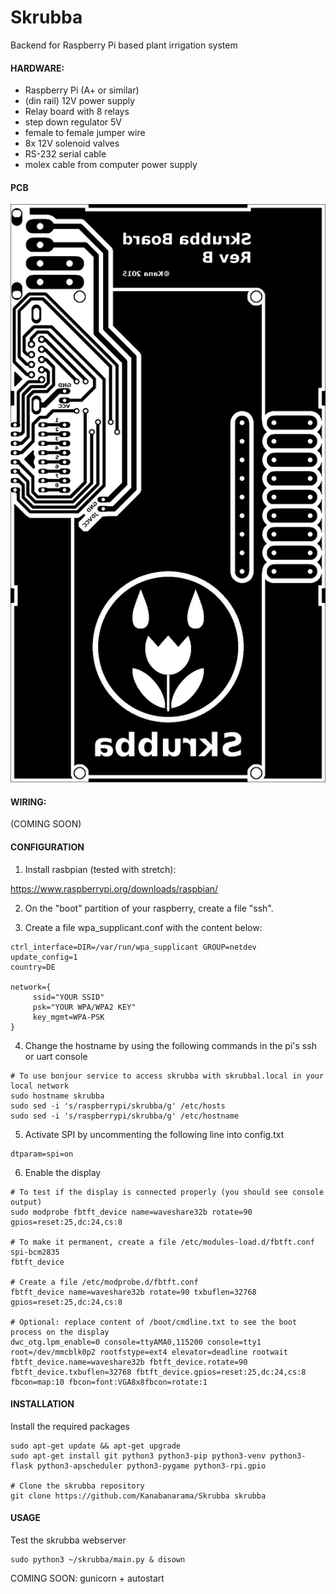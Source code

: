 # Skrubba

Backend for Raspberry Pi based plant irrigation system

#### HARDWARE:

- Raspberry Pi (A+ or similar)
- (din rail) 12V power supply
- Relay board with 8 relays
- step down regulator 5V
- female to female jumper wire
- 8x 12V solenoid valves
- RS-232 serial cable
- molex cable from computer power supply

#### PCB

![PCB](gfx/relaypcb01.png)

#### WIRING:

(COMING SOON)

#### CONFIGURATION

1. Install rasbpian (tested with stretch):

https://www.raspberrypi.org/downloads/raspbian/

2. On the "boot" partition of your raspberry, create a file "ssh".

3. Create a file wpa_supplicant.conf with the content below:

```
ctrl_interface=DIR=/var/run/wpa_supplicant GROUP=netdev
update_config=1
country=DE

network={
     ssid="YOUR SSID"
     psk="YOUR WPA/WPA2 KEY"
     key_mgmt=WPA-PSK
}
```

4. Change the hostname by using the following commands in the pi's ssh or uart console

```
# To use bonjour service to access skrubba with skrubbal.local in your local network
sudo hostname skrubba
sudo sed -i 's/raspberrypi/skrubba/g' /etc/hosts
sudo sed -i 's/raspberrypi/skrubba/g' /etc/hostname
```

5. Activate SPI by uncommenting the following line into config.txt

```
dtparam=spi=on
```

6. Enable the display

```
# To test if the display is connected properly (you should see console output)
sudo modprobe fbtft_device name=waveshare32b rotate=90 gpios=reset:25,dc:24,cs:8

# To make it permanent, create a file /etc/modules-load.d/fbtft.conf
spi-bcm2835
fbtft_device

# Create a file /etc/modprobe.d/fbtft.conf
fbtft_device name=waveshare32b rotate=90 txbuflen=32768 gpios=reset:25,dc:24,cs:8

# Optional: replace content of /boot/cmdline.txt to see the boot process on the display
dwc_otg.lpm_enable=0 console=ttyAMA0,115200 console=tty1 root=/dev/mmcblk0p2 rootfstype=ext4 elevator=deadline rootwait fbtft_device.name=waveshare32b fbtft_device.rotate=90 fbtft_device.txbuflen=32768 fbtft_device.gpios=reset:25,dc:24,cs:8 fbcon=map:10 fbcon=font:VGA8x8fbcon=rotate:1
```

#### INSTALLATION

Install the required packages

```
sudo apt-get update && apt-get upgrade
sudo apt-get install git python3 python3-pip python3-venv python3-flask python3-apscheduler python3-pygame python3-rpi.gpio

# Clone the skrubba repository
git clone https://github.com/Kanabanarama/Skrubba skrubba
```

#### USAGE

Test the skrubba webserver

```
sudo python3 ~/skrubba/main.py & disown
```

COMING SOON: gunicorn + autostart
